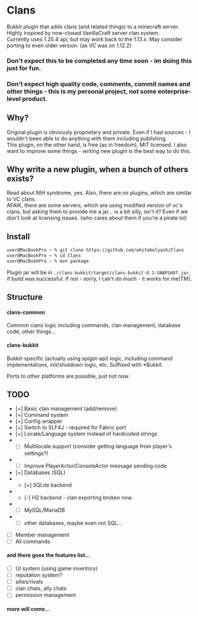 # Clans
Bukkit plugin that adds clans (and related things) to a minecraft server. Highly inspired by now-closed VanillaCraft server clan system.  
Currently uses 1.20.4 api, but may work back to the 1.13.x. May consider porting to even older version. (as VC was on 1.12.2)  

### Don't expect this to be completed any time soon - im doing this just for fun.  
### Don't expect high quality code, comments, commit names and other things - this is my personal project, not some enterprise-level product.

## Why?

Original plugin is obviously proprietary and private. Even if I had sources - I wouldn't been able to do anything with them including publishing.  
This plugin, on the other hand, is free (as in freedom), MIT licensed. I also want to improve some things - writing new plugin is the best way to do this.

## Why write a new plugin, when a bunch of others exists?
Read about NIH syndrome, yes. Also, there are no plugins, which are similar to VC clans.  
AFAIK, there are some servers, which are using modified version of vc's clans, but asking them to provide me a jar... is a bit silly, isn't it? Even if we don't look at licensing issues. (who cares about them if you're a pirate lol)

## Install

```bash
user@MacBookPro ~ % git clone https://github.com/whitebelyash/Clans
user@MacBookPro ~ % cd Clans
user@MacBookPro ~ % mvn package
```
Plugin jar will be in `./clans-bukkit/target/clans-bukkit-0.1-SNAPSHOT.jar`, if build was successful. If not - sorry, I can't do much - it works for me(TM).

## Structure
#### clans-common
Common clans logic including commands, clan management, database code, other things...
#### clans-bukkit
Bukkit-specific (actually using spigot-api) logic, including command implementations, init/shutdown logic, etc. Suffixed with *Bukkit.  

Ports to other platforms are possible, just not now.

## TODO

- [+] Basic clan management (add/remove)
- [+] Command system
- [+] Config wrapper
- [+] Switch to SLF4J - required for Fabric port
- [+] Locale/Language system instead of hardcoded strings
- - [ ] Multilocale support (consider getting language from player's settings?)
- - [ ] Improve PlayerActor/ConsoleActor message sending code
- [+] Databases (SQL)
- - [+] SQLite backend
- - [-] H2 backend - clan exporting broken now.
- - [ ] MySQL/MariaDB
- - [ ] other databases, maybe even not SQL...
- [ ] Member management
- [ ] All commands
#### and there goes the features list...
- [ ] UI system (using game inventory)
- [ ] reputation system?
- [ ] allies/rivals
- [ ] clan chats, ally chats
- [ ] permission management
#### more will come...



